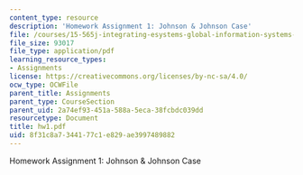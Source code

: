 ```yaml
---
content_type: resource
description: 'Homework Assignment 1: Johnson & Johnson Case'
file: /courses/15-565j-integrating-esystems-global-information-systems-spring-2002/8f31c8a7344177c1e829ae3997489882_hw1.pdf
file_size: 93017
file_type: application/pdf
learning_resource_types:
- Assignments
license: https://creativecommons.org/licenses/by-nc-sa/4.0/
ocw_type: OCWFile
parent_title: Assignments
parent_type: CourseSection
parent_uid: 2a74ef93-451a-588a-5eca-38fcbdc039dd
resourcetype: Document
title: hw1.pdf
uid: 8f31c8a7-3441-77c1-e829-ae3997489882
---
```

Homework Assignment 1: Johnson & Johnson Case